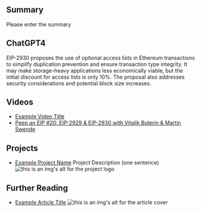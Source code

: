 ## Summary

Please enter the summary

## ChatGPT4

EIP-2930 proposes the use of optional access lists in Ethereum transactions to simplify duplication prevention and ensure transaction type integrity. It may make storage-heavy applications less economically viable, but the initial discount for access lists is only 10%. The proposal also addresses security considerations and potential block size increases.

## Videos

- [Example Video Title](https://www.youtube.com/watch?v=TDGq4aeevgY)
- [Peep an EIP #20: EIP-2929 & EIP-2930 with Vitalik Buterin & Martin Swende](https://www.youtube.com/watch?v=qQpvkxKso2E&list=PL4cwHXAawZxqu0PKKyMzG_3BJV_xZTi1F&index=93)

## Projects

- [Example Project Name](https://xxxx.xxx/xxxxx) Project Description (one sentence) ![this is an img's alt for the project logo](https://xxxx.xxx/project-logo.xxx)

## Further Reading

- [Example Article Title](https://xxxx.xxx/xxxxx) ![this is an img's alt for the article cover](https://xxxx.xxx/article-cover.xxx)
